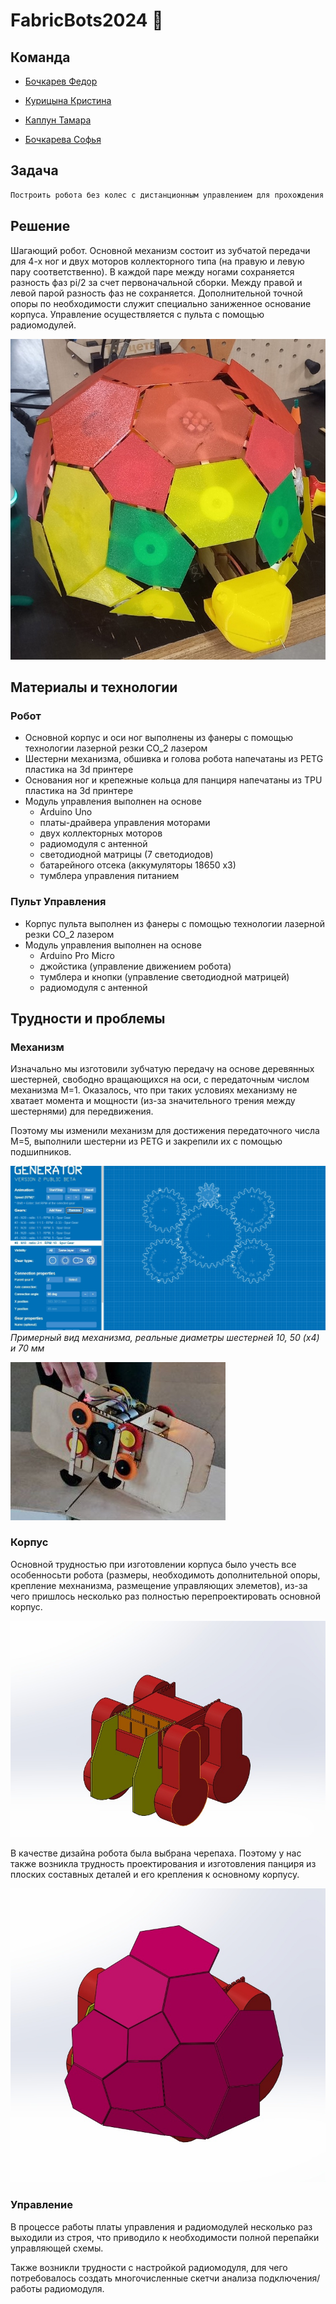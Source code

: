 # FabricBots2024 :turtle:

## Команда

* [Бочкарев Федор](https://t.me/Ger0r0r)

* [Курицына Кристина](https://t.me/k_kriiis)

* [Каплун Тамара](https://t.me/Sbighev)

* [Бочкарева Софья](https://t.me/Sofa_Sukhova)

## Задача
```sh
Построить робота без колес с дистанционным управлением для прохождения полосы препятствий на время
```
## Решение

Шагающий робот. Основной механизм состоит из зубчатой передачи для 4-х ног и двух моторов коллекторного типа (на правую и левую пару соответственно). В каждой паре между ногами сохраняется разность фаз pi/2 за счет первоначальной сборки. Между правой и левой парой разность фаз не сохраняется. Дополнительной точной опоры по необходимости служит специально заниженное основание корпуса. Управление осуществляется с пульта с помощью радиомодулей.

![Робот-черепаха](https://github.com/Sofia-Sukhova/FabricBots2024/blob/main/common_files/turtle.jpg)

## Материалы и технологии

### Робот
- Основной корпус и оси ног выполнены из фанеры с помощью технологии лазерной резки СО_2 лазером
- Шестерни механизма, обшивка и голова робота напечатаны из PETG пластика на 3d принтере
- Основания ног и крепежные кольца для панциря напечатаны из TPU пластика на 3d принтере
- Модуль управления выполнен на основе
  - Arduino Uno
  - платы-драйвера управления моторами
  - двух коллекторных моторов
  - радиомодуля с антенной
  - светодиодной матрицы (7 светодиодов)
  - батарейного отсека (аккумуляторы 18650 х3)
  - тумблера управления питанием


### Пульт Управления
- Корпус пульта выполнен из фанеры с помощью технологии лазерной резки СО_2 лазером
- Модуль управления выполнен на основе
  - Arduino Pro Micro
  - джойстика (управление движением робота)
  - тумблера и кнопки (управление светодиодной матрицей)
  - радиомодуля с антенной

## Трудности и проблемы

### Механизм

Изначально мы изготовили зубчатую передачу на основе деревянных шестерней, свободно вращающихся на оси, с передаточным числом механизма M=1. Оказалось, что при таких условиях механизму не хватает момента и мощности (из-за значительного трения между шестернями) для передвижения. 

Поэтому мы изменили механизм для достижения передаточного числа M=5, выполнили шестерни из PETG и закрепили их с помощью подшипников.

![Модель зубчатой передачи](https://github.com/Sofia-Sukhova/FabricBots2024/blob/main/common_files/mechan_model.jpg)
*Примерный вид механизма, реальные диаметры шестерней 10, 50 (х4) и 70 мм*

![Реализация механизма](https://github.com/Sofia-Sukhova/FabricBots2024/blob/main/common_files/mechan_real.jpg)

### Корпус

Основной трудностью при изготовлении корпуса было учесть все особенносьти робота (размеры, необходимоть дополнительной опоры, крепление мехнанизма, размещение управляющих элеметов), из-за чего пришлось несколько раз полностью перепроектировать основной корпус.

![Полная модель корпуса](https://github.com/Sofia-Sukhova/FabricBots2024/blob/main/common_files/mechan_model_whole.jpg)

В качестве дизайна робота была выбрана черепаха. Поэтому у нас также возникла трудность проектирования и изготовления панциря из плоских составных деталей и его крепления к основному корпусу.

![Модель панциря](https://github.com/Sofia-Sukhova/FabricBots2024/blob/main/common_files/pantzer_model_2.jpg)

### Управление

В процессе работы платы управления и радиомодулей несколько раз выходили из строя, что приводило к необходимости полной перепайки управляющей схемы.

Также возникли трудности с настройкой радиомодуля, для чего потребовалось создать многочисленные скетчи анализа подключения/работы радиомодуля. 




